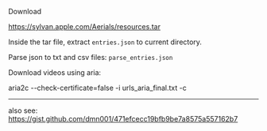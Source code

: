 Download 

https://sylvan.apple.com/Aerials/resources.tar

Inside the tar file, extract `entries.json` to current directory.

Parse json to txt and csv files: `parse_entries.json`

Download videos using aria:

aria2c --check-certificate=false -i urls_aria_final.txt -c


-------------

also see: https://gist.github.com/dmn001/471efcecc19bfb9be7a8575a557162b7
